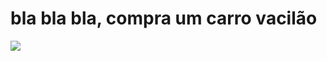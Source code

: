 # bla bla bla, compra um carro vacilão





![](https://media.tenor.com/ZLCb2uZxuggAAAAC/lightning-mcqueen-cars2.gif)
